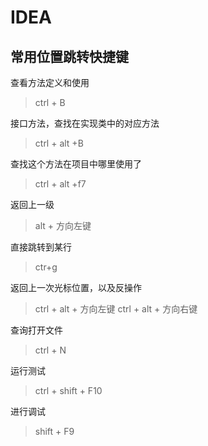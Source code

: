 # IDEA 

## 常用位置跳转快捷键 

查看方法定义和使用
> ctrl + B

接口方法，查找在实现类中的对应方法
> ctrl + alt +B

查找这个方法在项目中哪里使用了
> ctrl + alt +f7

返回上一级
> alt + 方向左键

直接跳转到某行
> ctr+g

返回上一次光标位置，以及反操作
> ctrl + alt + 方向左键 
> ctrl + alt + 方向右键 

查询打开文件
> ctrl + N   

运行测试 
> ctrl + shift + F10 


进行调试 
> shift + F9